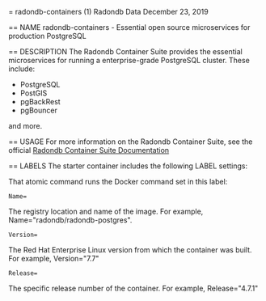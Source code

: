 = radondb-containers (1)
Radondb Data
December 23, 2019

== NAME
radondb-containers - Essential open source microservices for production PostgreSQL

== DESCRIPTION
The Radondb Container Suite provides the essential microservices for running a
enterprise-grade PostgreSQL cluster. These include:

- PostgreSQL
- PostGIS
- pgBackRest
- pgBouncer

and more.

== USAGE
For more information on the Radondb Container Suite, see the official
[Radondb Container Suite Documentation](https://access.radondb.com/documentation/radondb-containers/)

== LABELS
The starter container includes the following LABEL settings:

That atomic command runs the Docker command set in this label:

`Name=`

The registry location and name of the image. For example, Name="radondb/radondb-postgres".

`Version=`

The Red Hat Enterprise Linux version from which the container was built. For example, Version="7.7"

`Release=`

The specific release number of the container. For example, Release="4.7.1"
